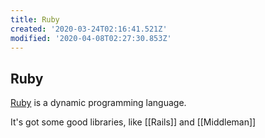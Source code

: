 ```yaml
---
title: Ruby
created: '2020-03-24T02:16:41.521Z'
modified: '2020-04-08T02:27:30.853Z'
---
```


## Ruby

[Ruby](https://www.ruby-lang.org/en/) is a dynamic programming language.

It's got some good libraries, like [[Rails]] and [[Middleman]]
